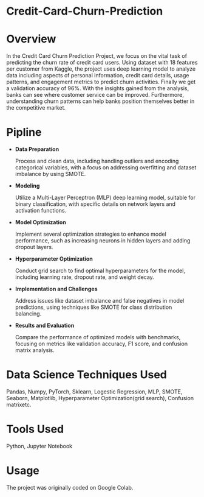 # Credit-Card-Churn-Prediction
# Overview
In the Credit Card Churn Prediction Project, we focus on the vital task of predicting the churn rate of credit card users. Using dataset with 18 features per customer from Kaggle, the project uses deep learning model to analyze data including aspects of personal information, credit card details, usage patterns, and engagement metrics to predict churn activities. Finally we get a validation accuracy of 96%. With the insights gained from the analysis, banks can see where customer service can be improved. Furthermore, understanding churn patterns can help banks position themselves better in the competitive market.
# Pipline
* **Data Preparation**

  Process and clean data, including handling outliers and encoding categorical variables, with a focus on addressing overfitting and dataset imbalance by using SMOTE.
* **Modeling**

  Utilize a Multi-Layer Perceptron (MLP) deep learning model, suitable for binary classification, with specific details on network layers and activation functions.
* **Model Optimization**

  Implement several optimization strategies to enhance model performance, such as increasing neurons in hidden layers and adding dropout layers.
* **Hyperparameter Optimization**

  Conduct grid search to find optimal hyperparameters for the model, including learning rate, dropout rate, and weight decay.
* **Implementation and Challenges**

  Address issues like dataset imbalance and false negatives in model predictions, using techniques like SMOTE for class distribution balancing.
* **Results and Evaluation**

  Compare the performance of optimized models with benchmarks, focusing on metrics like validation accuracy, F1 score, and confusion matrix analysis.
# Data Science Techniques Used
Pandas, Numpy, PyTorch, Sklearn, Logestic Regression, MLP, SMOTE, Seaborn, Matplotlib, Hyperparameter Optimization(grid search), Confusion matrixetc.
# Tools Used
Python, Jupyter Notebook
# Usage
The project was originally coded on Google Colab.
